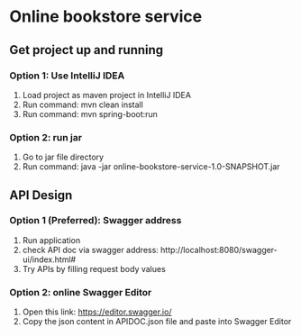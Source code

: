 # Online bookstore service

## Get project up and running
### Option 1: Use IntelliJ IDEA
1. Load project as maven project in IntelliJ IDEA
2. Run command: mvn clean install
3. Run command: mvn spring-boot:run

### Option 2: run jar
1. Go to jar file directory
2. Run command: java -jar online-bookstore-service-1.0-SNAPSHOT.jar

## API Design

### Option 1 (Preferred): Swagger address
1. Run application
2. check API doc via swagger address: http://localhost:8080/swagger-ui/index.html#
3. Try APIs by filling request body values

### Option 2: online Swagger Editor
1. Open this link: https://editor.swagger.io/
2. Copy the json content in APIDOC.json file and paste into Swagger Editor